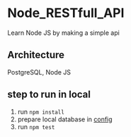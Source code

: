 # Node_RESTfull_API
Learn Node JS by making a simple api

## Architecture
PostgreSQL, Node JS 

## step to run in local
1. run ```npm install```
2. prepare local database in [config](https://github.com/galihaulia/Node_RESTfull_API/blob/master/config/config.json)
3. run ```npm test``` 
